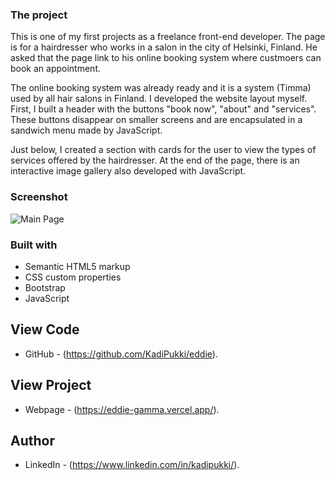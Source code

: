 ### The project

This is one of my first projects as a freelance front-end developer. The page is for a hairdresser who works in a salon in the city of Helsinki, Finland. He asked that the page link to his online booking system where custmoers can book an appointment.

The online booking system was already ready and it is a system (Timma) used by all hair salons in Finland.
I developed the website layout myself. First, I built a header with the buttons "book now", "about" and "services".
These buttons disappear on smaller screens and are encapsulated in a sandwich menu made by JavaScript.

Just below, I created a section with cards for the user to view the types of services offered by the hairdresser. At the end of the page, there is an interactive image gallery also developed with JavaScript.


### Screenshot

![Main Page](../eddie/images/page.png)


### Built with

- Semantic HTML5 markup
- CSS custom properties
- Bootstrap
- JavaScript

## View Code
- GitHub - (https://github.com/KadiPukki/eddie).

## View Project
- Webpage - (https://eddie-gamma.vercel.app/).

## Author

- LinkedIn - (https://www.linkedin.com/in/kadipukki/).